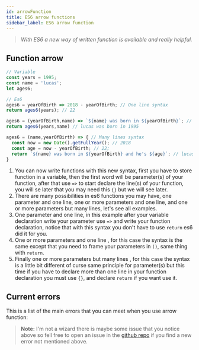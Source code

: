 ```yaml
---
id: arrowFunction
title: ES6 arrow functions
sidebar_label: ES6 arrow function
---
```

>*With ES6 a new way of written function is available and really helpful.*

## Function arrow
```js
// Variable
const years = 1995;
const name = 'lucas';
let ages6;

// Es6
ages6 = yearOfBirth => 2018 - yearOfBirth; // One line syntax
return ages6(years); // 22

ages6 = (yearOfBirth,name) => `${name} was born in ${yearOfBirth}`; // Two or more parameters syntax
return ages6(years,name) // lucas was born in 1995

ages6 = (name,yearOfBirth) => { // Many lines syntax
  const now = new Date().getFullYear(); // 2018
  const age = now - yearOfBirth; // 22;
  return `${name} was born in ${yearOfBirth} and he's ${age}`; // lucas was born in 1995 and he's 22.
}
```
1. You can now write functions with this new syntax, first you have to store function in a variable, then the first word will be parameter(s) of your function, after that use `=>` to start declare the line(s) of your function, you will se later that you may need this `{}` but we will see later.
2. There are many possibilities in es6 functions you may have, one parameter and one line, one or more parameters and one line, and one or more parameters but many lines, let's see all examples.
3. One parameter and one line, in this example after your variable declaration write your parameter use `=>` and write your function declaration, notice that with this syntax you don't have to use `return` es6 did it for you.
4. One or more parameters and one line , for this case the syntax is the same except that you need to frame your parameters in `()`, same thing with `return`.
5. Finally one or more parameters but many lines , for this case the syntax is a little bit different of curse same principle for parameter(s) but this time if you have to declare more than one line in your function declaration you must use `{}`, and declare `return` if you want use it.

## Current errors
This is a list of the main errors that you can meet when you use arrow function:
> **Note:** I'm not a wizard there is maybe some issue that you notice above so fell free to open an issue in the [github repo](https://github.com/luctst/learn-javascript) if you find a new error not mentioned above.


